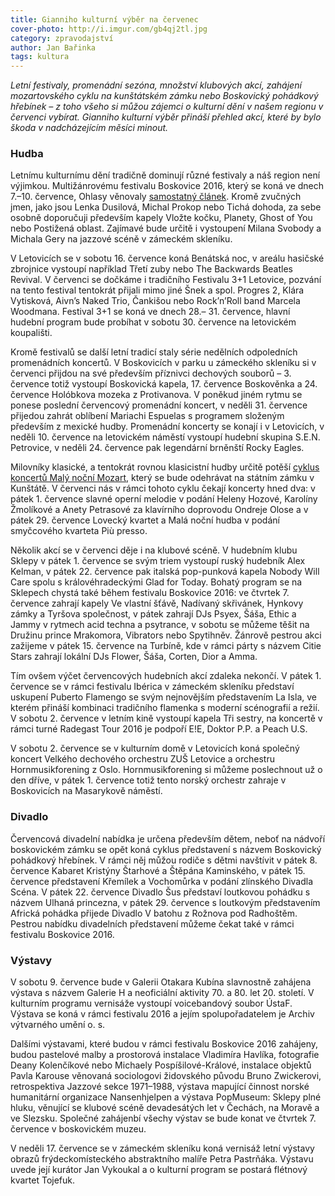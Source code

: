 ```yaml
---
title: Gianniho kulturní výběr na červenec
cover-photo: http://i.imgur.com/gb4qj2tl.jpg
category: zpravodajství
author: Jan Bařinka
tags: kultura
---
```


*Letní festivaly, promenádní sezóna, množství klubových akcí, zahájení mozartovského cyklu na kunštátském zámku nebo Boskovický pohádkový hřebínek – z toho všeho si můžou zájemci o kulturní dění v našem regionu v červenci vybírat. Gianniho kulturní výběr přináší přehled akcí, které by bylo škoda v nadcházejícím měsíci minout.*

### Hudba

Letnímu kulturnímu dění tradičně dominují různé festivaly a náš region není výjimkou. Multižánrovému festivalu Boskovice 2016, který se koná ve dnech 7.–10. července, Ohlasy věnovaly [samostatný článek](http://ohlasy.info/clanky/2016/06/festival-pozvanka.html). Kromě zvučných jmen, jako jsou Lenka Dusilová, Michal Prokop nebo Tichá dohoda, za sebe osobně doporučuji především kapely Vložte kočku, Planety, Ghost of You nebo Postižená oblast. Zajímavé bude určitě i vystoupení Milana Svobody a Michala Gery na jazzové scéně v zámeckém skleníku.

V Letovicích se v sobotu 16. července koná Benátská noc, v areálu hasičské zbrojnice vystoupí například Třetí zuby nebo The Backwards Beatles Revival. V červenci se dočkáme i tradičního Festivalu 3+1 Letovice, pozvání na tento festival tentokrát přijali mimo jiné Šnek a spol. Progres 2, Klára Vytisková, Aivn’s Naked Trio, Čankišou nebo Rock’n’Roll band Marcela Woodmana. Festival 3+1 se koná ve dnech 28.– 31. července, hlavní hudební program bude probíhat v sobotu 30. července na letovickém koupališti.

Kromě festivalů se další letní tradicí staly série nedělních odpoledních promenádních koncertů. V Boskovicích v parku u zámeckého skleníku si v červenci přijdou na své především příznivci dechových souborů – 3. července totiž vystoupí Boskovická kapela, 17. července Boskověnka a 24. července Holóbkova mozeka z Protivanova. V poněkud jiném rytmu se ponese poslední červencový promenádní koncert, v neděli 31. července přijedou zahrát oblíbení Mariachi Espuelas s programem složeným především z mexické hudby. Promenádní koncerty se konají i v Letovicích, v neděli 10. července na letovickém náměstí vystoupí hudební skupina S.E.N. Petrovice, v neděli 24. července pak legendární brněnští Rocky Eagles.

Milovníky klasické, a tentokrát rovnou klasicistní hudby určitě potěší [cyklus koncertů Malý noční Mozart](http://ohlasy.info/clanky/2016/06/festival-pozvanka.html), který se bude odehrávat na státním zámku v Kunštátě. V červenci nás v rámci tohoto cyklu čekají koncerty hned dva: v pátek 1. července slavné operní melodie v podání Heleny Hozové, Karolíny Žmolíkové a Anety Petrasové za klavírního doprovodu Ondreje Olose a v pátek 29. července Lovecký kvartet a Malá noční hudba v podání smyčcového kvarteta Più presso.

Několik akcí se v červenci děje i na klubové scéně. V hudebním klubu Sklepy v pátek 1. července se svým triem vystoupí ruský hudebník Alex Kelman, v pátek 22. července pak italská pop-punková kapela Nobody Will Care spolu s královéhradeckými Glad for Today. Bohatý program se na Sklepech chystá také během festivalu Boskovice 2016: ve čtvrtek 7. července zahrají kapely Ve vlastní šťávě, Nadívaný skřivánek, Hynkovy zámky a Tyršova společnost, v pátek zahrají DJs Psyex, Šáša, Ethic a Jammy v rytmech acid techna a psytrance, v sobotu se můžeme těšit na Družinu prince Mrakomora, Vibrators nebo Spytihněv. Žánrově pestrou akci zažijeme v pátek 15. července na Turbíně, kde v rámci párty s názvem Citie Stars zahrají lokální DJs Flower, Šáša, Corten, Dior a Amma.

Tím ovšem výčet červencových hudebních akcí zdaleka nekončí. V pátek 1. července se v rámci festivalu Ibérica v zámeckém skleníku představí uskupení Puberto Flamengo se svým nejnovějším představením La Isla, ve kterém přináší kombinaci tradičního flamenka s moderní scénografií a režií. V sobotu 2. července v letním kině vystoupí kapela Tři sestry, na koncertě v rámci turné Radegast Tour 2016 je podpoří E!E, Doktor P.P. a Peach U.S.

V sobotu 2. července se v kulturním domě v Letovicích koná společný koncert Velkého dechového orchestru ZUŠ Letovice a orchestru Hornmusikforening z Oslo. Hornmusikforening si můžeme poslechnout už o den dříve, v pátek 1. července totiž tento norský orchestr zahraje v Boskovicích na Masarykově náměstí.

### Divadlo

Červencová divadelní nabídka je určena především dětem, neboť na nádvoří boskovickém zámku se opět koná cyklus představení s názvem Boskovický pohádkový hřebínek. V rámci něj můžou rodiče s dětmi navštívit v pátek 8. července Kabaret Kristýny Štarhové a Štěpána Kaminského, v pátek 15. července představení Křemílek a Vochomůrka v podání zlínského Divadla Scéna. V pátek 22. července Divadlo Šus představí loutkovou pohádku s názvem Ulhaná princezna, v pátek 29. července s loutkovým představením Africká pohádka přijede Divadlo V batohu z Rožnova pod Radhoštěm. Pestrou nabídku divadelních představení můžeme čekat také v rámci festivalu Boskovice 2016.

### Výstavy

V sobotu 9. července bude v Galerii Otakara Kubína slavnostně zahájena výstava s názvem Galerie H a neoficiální aktivity 70. a 80. let 20. století. V kulturním programu vernisáže vystoupí voicebandový soubor ÚstaF. Výstava se koná v rámci festivalu 2016 a jejím spolupořadatelem je Archiv výtvarného umění o. s.

Dalšími výstavami, které budou v rámci festivalu Boskovice 2016 zahájeny, budou pastelové malby a prostorová instalace Vladimíra Havlíka, fotografie Deany Kolenčíkové nebo Michaely Pospíšilové-Králové, instalace objektů Pavla Karouse věnovaná sociologovi židovského původu Bruno Zwickerovi, retrospektiva Jazzové sekce 1971–1988, výstava mapující činnost norské humanitární organizace Nansenhjelpen a výstava PopMuseum: Sklepy plné hluku, věnující se klubové scéně devadesátých let v Čechách, na Moravě a ve Slezsku. Společné zahájenbí všechy výstav se bude konat ve čtvrtek 7. července v boskovickém muzeu.

V neděli 17. července se v zámeckém skleníku koná vernisáž letní výstavy obrazů frýdeckomísteckého abstraktního malíře Petra Pastrňáka. Výstavu uvede její kurátor Jan Vykoukal a o kulturní program se postará flétnový kvartet Tojefuk.
